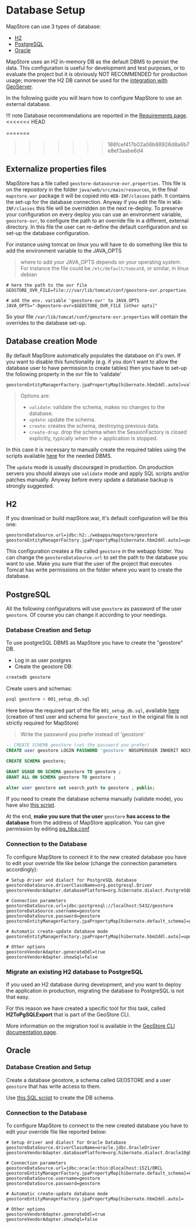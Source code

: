 # Database Setup

MapStore can use 3 types of database:

- [H2](https://www.h2database.com/html/main.html)
- [PostgreSQL](https://www.postgresql.org/)
- [Oracle](https://www.oracle.com/database)

MapStore uses an H2 in-memory DB as the default DBMS to persist the data. This configuration is useful for development and test purposes, or to evaluate the project but it is obviously NOT RECOMMENDED for production usage; moreover the H2 DB cannot be used for the [integration with GeoServer](integrations/users/geoserver.md#geoserver-integrations).

In the following guide you will learn how to configure MapStore to use an external database.

!!! note
    Database recommendations are reported in the [Requirements page](requirements.md#database).
<<<<<<< HEAD
    
=======

>>>>>>> 186fcef417b02a06b88926d8a6b7e8ef3aabe6d4
## Externalize properties files

MapStore has a file called `geostore-datasource-ovr.properties`. This file is on the repository in the folder `java/web/src/main/resources`, in the final `mapstore.war` package it will be copied into `WEB-INF/classes` path. It contains the set-up for the database connection. Anyway if you edit the file in `WEB-INF/classes` this file will be overridden on the next re-deploy. To preserve your configuration on every deploy you can use an environment variable, `geostore-ovr`, to configure the path to an override file in a different, external directory. In this file the user can re-define the default configuration and so set-up the database configuration.

For instance using tomcat on linux you will have to do something like this to add the environment variable to the JAVA_OPTS
> where to add your JAVA_OPTS depends on your operating system. For instance the file could be `/etc/default/tomcat8`, or similar, in linux debian

```properties
# here the path to the ovr file
GEOSTORE_OVR_FILE=file:///var/lib/tomcat/conf/geostore-ovr.properties

# add the env. variable 'geostore-ovr' to JAVA_OPTS
JAVA_OPTS="-Dgeostore-ovr=$GEOSTORE_OVR_FILE [other opts]"
```

So your file `/var/lib/tomcat/conf/geostore-ovr.properties` will contain the overrides to the database set-up.

## Database creation Mode

By default MapStore automatically populates the database on it's own. If you want to disable this functionality (e.g. if you don't want to allow the database user to have permission to create tables) then you have to set-up the following property in the ovr file to 'validate'

```properties
geostoreEntityManagerFactory.jpaPropertyMap[hibernate.hbm2ddl.auto]=validate
```

> Options are:
>
> - `validate`: validate the schema, makes no changes to the database.
> - `update`: update the schema.
> - `create`: creates the schema, destroying previous data.
> - `create-drop`: drop the schema when the SessionFactory is closed explicitly, typically when the > application is stopped.

In this case it is necessary to manually create the required tables using the scripts available [here](https://github.com/geosolutions-it/geostore/tree/master/doc) for the needed DBMS.

The `update` mode is usually discouraged in production. On production servers you should always use `validate` mode and apply SQL scripts and/or patches manually. Anyway before every update a database backup is strongly suggested.

## H2

If you download or build mapStore.war, it's default configuration will be this one:

```properties
geostoreDataSource.url=jdbc:h2:./webapps/mapstore/geostore
geostoreEntityManagerFactory.jpaPropertyMap[hibernate.hbm2ddl.auto]=update
```

This configuration creates a file called `geostore` in the webapp folder. You can change the `geostoreDataSource.url` to set the path to the database you want to use. Make you sure that the user of the project that executes Tomcat has write permissions on the folder where you want to create the database.

## PostgreSQL

All the following configurations will use `geostore` as password of the user `geostore`. Of course you can change it according to your needings.

### Database Creation and Setup

To use postgreSQL DBMS as MapStore you have to create the "geostore" DB.

- Log in as user postgres
- Create the geostore DB:

```bash
createdb geostore
```

Create users and schemas:

```bash
psql geostore < 001_setup_db.sql
```

Here below the required part of the file `001_setup_db.sql`, available [here](https://github.com/geosolutions-it/geostore/blob/master/doc/sql/001_setup_db.sql) (creation of test user and schema for `geostore_test` in the original file is not strictly required for MapStore)

> Write the password you prefer instead of 'geostore'

```sql
-- CREATE SCHEMA geostore (set the password you prefer)
CREATE user geostore LOGIN PASSWORD 'geostore' NOSUPERUSER INHERIT NOCREATEDB NOCREATEROLE;

CREATE SCHEMA geostore;

GRANT USAGE ON SCHEMA geostore TO geostore ;
GRANT ALL ON SCHEMA geostore TO geostore ;

alter user geostore set search_path to geostore , public;
```

If you need to create the database schema manually (validate mode), you have also [this script](https://github.com/geosolutions-it/geostore/blob/master/doc/sql/002_create_schema_postgres.sql).

At the end, **make you sure that the user** `geostore` **has access to the database** from the address of MapStore application. You can give permission by editing [pg_hba.conf](https://www.postgresql.org/docs/9.1/auth-pg-hba-conf.html)

### Connection to the Database

To configure MapStore to connect it to the new created database you have to edit your override file like below (change the connection parameters accordingly):

```properties
# Setup driver and dialect for PostgreSQL database
geostoreDataSource.driverClassName=org.postgresql.Driver
geostoreVendorAdapter.databasePlatform=org.hibernate.dialect.PostgreSQLDialect

# Connection parameters
geostoreDataSource.url=jdbc:postgresql://localhost:5432/geostore
geostoreDataSource.username=geostore
geostoreDataSource.password=geostore
geostoreEntityManagerFactory.jpaPropertyMap[hibernate.default_schema]=geostore

# Automatic create-update database mode
geostoreEntityManagerFactory.jpaPropertyMap[hibernate.hbm2ddl.auto]=update

# Other options
geostoreVendorAdapter.generateDdl=true
geostoreVendorAdapter.showSql=false
```

### Migrate an existing H2 database to PostgreSQL

If you used an H2 database during development, and you want to deploy the application in production, migrating the database to PostgreSQL is not that easy.

For this reason we have created a specific tool for this task, called **H2ToPgSQLExport** that is part of the GeoStore CLI.

More information on the migration tool is available in the [GeoStore CLI documentation page](https://github.com/geosolutions-it/geostore/tree/master/src/cli).

## Oracle

### Database Creation and Setup

Create a database geostore, a schema called GEOSTORE and a user `geostore` that has write access to them.

Use [this SQL script](https://github.com/geosolutions-it/geostore/blob/master/doc/sql/002_create_schema_oracle.sql) to create the DB schema.

### Connection to the Database

To configure MapStore to connect to the new created database you have to edit your override file like reported below:

```properties
# Setup driver and dialect for Oracle Database
geostoreDataSource.driverClassName=oracle.jdbc.OracleDriver
geostoreVendorAdapter.databasePlatform=org.hibernate.dialect.Oracle10gDialect

# Connection parameters
geostoreDataSource.url=jdbc:oracle:thin:@localhost:1521/ORCL
geostoreEntityManagerFactory.jpaPropertyMap[hibernate.default_schema]=GEOSTORE
geostoreDataSource.username=geostore
geostoreDataSource.password=geostore

# Automatic create-update database mode
geostoreEntityManagerFactory.jpaPropertyMap[hibernate.hbm2ddl.auto]=

# Other options
geostoreVendorAdapter.generateDdl=true
geostoreVendorAdapter.showSql=false
```
